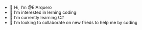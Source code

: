 - 👋 Hi, I’m @ElArquero
- 👀 I’m interested in lerning coding
- 🌱 I’m currently learning C#
- 💞️ I’m looking to collaborate on new frieds to help me by coding


